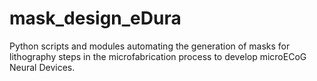 # mask_design_eDura
Python scripts and modules automating the generation of masks for lithography steps in the microfabrication process to develop microECoG Neural Devices.
